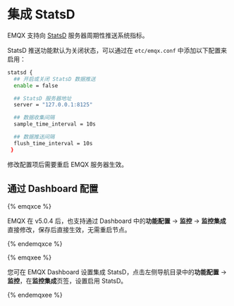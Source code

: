 # 集成 StatsD

EMQX 支持向 [StatsD](https://github.com/statsd/statsd) 服务器周期性推送系统指标。

StatsD 推送功能默认为关闭状态，可以通过在 `etc/emqx.conf` 中添加以下配置来启用：

```bash
statsd {
  ## 开启或关闭 StatsD 数据推送
  enable = false

  ## StatsD 服务器地址
  server = "127.0.0.1:8125"

  ## 数据收集间隔
  sample_time_interval = 10s

  ## 数据推送间隔
  flush_time_interval = 10s
 }

```

修改配置项后需要重启 EMQX 服务器生效。

## 通过 Dashboard 配置

{% emqxce %}

EMQX 在 v5.0.4 后，也支持通过 Dashboard 中的**功能配置** -> **监控** -> **监控集成**直接修改，保存后直接生效，无需重启节点。

{% endemqxce %}

{% emqxee %}

您可在 EMQX Dashboard 设置集成 StatsD，点击左侧导航目录中的**功能配置** -> **监控**，在**监控集成**页签，设置启用 StatsD。

{% endemqxee %}

